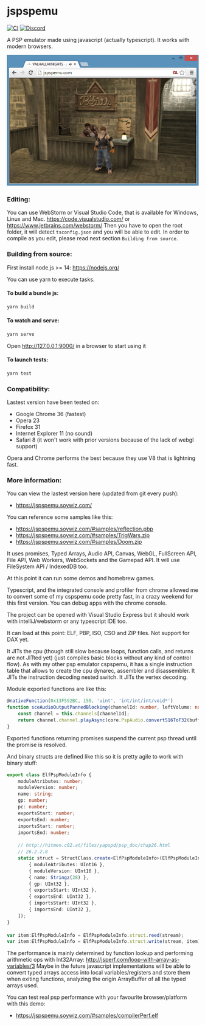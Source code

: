 jspspemu
========

[![CI](https://github.com/jspspemu/jspspemu/actions/workflows/test.yml/badge.svg)](https://github.com/jspspemu/jspspemu/actions/workflows/test.yml)
<a href="https://discord.jspspemu.soywiz.com/"><img alt="Discord" src="https://img.shields.io/discord/822982598992723978?logo=discord" /></a>

A PSP emulator made using javascript (actually typescript). It works with modern browsers.

![Valhalla Knights screenshot](/data/docs/screenshot_vallhalla_knights.jpg?raw=true "Valhalla Knights screenshot")

### Editing:

You can use WebStorm or Visual Studio Code, that is available for Windows, Linux and Mac.
<https://code.visualstudio.com/> or <https://www.jetbrains.com/webstorm/> 
Then you have to open the root folder, it will detect `tsconfig.json` and you will be able to edit.
In order to compile as you edit, please read next section `Building from source`.

### Building from source:

First install node.js >= 14: <https://nodejs.org/>

You can use yarn to execute tasks.

#### To build a bundle js:

```bash
yarn build
```

#### To watch and serve:

```bash
yarn serve
```

Open <http://127.0.0.1:9000/> in a browser to start using it

#### To launch tests:

```bash
yarn test
```

### Compatibility:

Lastest version have been tested on:
* Google Chrome 36 (fastest)
* Opera 23
* Firefox 31
* Internet Explorer 11 (no sound)
* Safari 8 (it won't work with prior versions because of the lack of webgl support)

Opera and Chrome performs the best because they use V8 that is lightning fast.

### More information:

You can view the lastest version here (updated from git every push):
* <https://jspspemu.soywiz.com/>

You can reference some samples like this:
* <https://jspspemu.soywiz.com/#samples/reflection.pbp>
* <https://jspspemu.soywiz.com/#samples/TrigWars.zip>
* <https://jspspemu.soywiz.com/#samples/Doom.zip>

It uses promises, Typed Arrays, Audio API, Canvas, WebGL, FullScreen API, File API, Web Workers, WebSockets and the Gamepad API.
It will use FileSystem API / IndexedDB too.

At this point it can run some demos and homebrew games.

Typescript, and the integrated console and profiler from chrome allowed me to convert some of my cspspemu code pretty fast, in a crazy weekend for this first version. You can debug apps with the chrome console.

The project can be opened with Visual Studio Express but it should work with intelliJ/webstorm or any typescript IDE too.

It can load at this point: ELF, PBP, ISO, CSO and ZIP files. Not support for DAX yet.

It JITs the cpu (though still slow because loops, function calls, and returns are not JITted yet) (just compiles basic blocks without any kind of control flow).
As with my other psp emulator cspspemu, it has a single instruction table that allows to create the cpu dynarec, assembler and disassembler.
It JITs the instruction decoding nested switch.
It JITs the vertex decoding.

Module exported functions are like this:
```typescript
@nativeFunction(0x13F592BC, 150, 'uint', 'int/int/int/void*')
function sceAudioOutputPannedBlocking(channelId: number, leftVolume: number, rightVolume: number, buffer: Stream): any {
    const channel = this.channels[channelId];
    return channel.channel.playAsync(core.PspAudio.convertS16ToF32(buffer.readInt16Array(2 * channel.sampleCount)));
}
```
Exported functions returning promises suspend the current psp thread until the promise is resolved.

And binary structs are defined like this so it is pretty agile to work with binary stuff:
```typescript
export class ElfPspModuleInfo {
    moduleAtributes: number;
    moduleVersion: number;
    name: string;
    gp: number;
    pc: number;
    exportsStart: number;
    exportsEnd: number;
    importsStart: number;
    importsEnd: number;
    
    // http://hitmen.c02.at/files/yapspd/psp_doc/chap26.html
    // 26.2.2.8
    static struct = StructClass.create<ElfPspModuleInfo>(ElfPspModuleInfo, [
        { moduleAtributes: UInt16 },
        { moduleVersion: UInt16 },
        { name: Stringz(28) },
        { gp: UInt32 },
        { exportsStart: UInt32 },
        { exportsEnd: UInt32 },
        { importsStart: UInt32 },
        { importsEnd: UInt32 },
    ]);
}

var item:ElfPspModuleInfo = ElfPspModuleInfo.struct.reed(stream);
var item:ElfPspModuleInfo = ElfPspModuleInfo.struct.write(stream, item);
```

The performance is mainly determined by function lookup and performing arithmetic ops with Int32Array:
http://jsperf.com/loop-with-array-as-variables/3
Maybe in the future javascript implementations will be able to convert typed arrays access into local variables/registers
and store them when exiting functions, analyzing the origin ArrayBuffer of all the typed arrays used.

You can test real psp performance with your favourite browser/platform with this demo:
* <https://jspspemu.soywiz.com/#samples/compilerPerf.elf>
